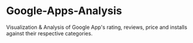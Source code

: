 # Google-Apps-Analysis
Visualization &amp; Analysis of Google App's rating, reviews, price and installs  against their respective categories.
